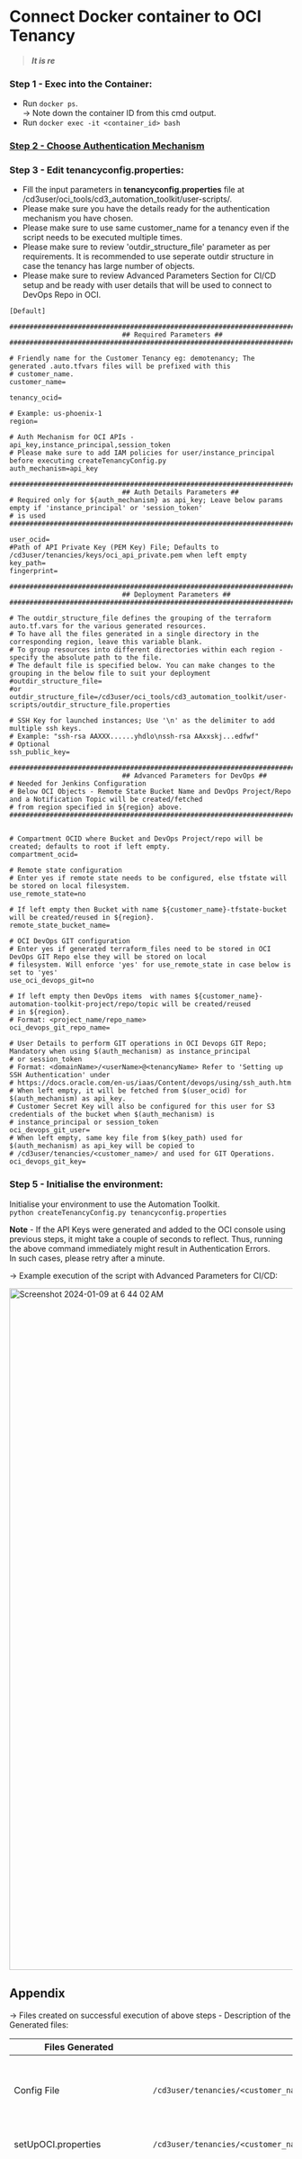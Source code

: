 # Connect Docker container to OCI Tenancy


> ***It is re***

### **Step 1 - Exec into the Container**:
* Run  ```docker ps```.
<br> → Note down the container ID from this cmd output.
* Run  ```docker exec -it <container_id> bash```

### <a href = "/cd3_automation_toolkit/documentation/user_guide/Auth_Mechanisms_in_OCI.md">**Step 2 - Choose Authentication Mechanism**</a>

### **Step 3 - Edit tenancyconfig.properties**:
* Fill the input parameters in **tenancyconfig.properties** file at /cd3user/oci_tools/cd3_automation_toolkit/user-scripts/. 
* Please make sure you have the details ready for the authentication mechanism you have chosen. <br>
* Please make sure to use same customer_name for a tenancy even if the script needs to be executed multiple times.
* Please make sure to review 'outdir_structure_file' parameter as per requirements. It is recommended to use seperate outdir structure in case the tenancy has large number of objects. <br>
* Please make sure to review Advanced Parameters Section for CI/CD setup and be ready with user details that will be used to connect to DevOps Repo in OCI.
```
[Default]

##################################################################################################################
                            ## Required Parameters ##
##################################################################################################################

# Friendly name for the Customer Tenancy eg: demotenancy; The generated .auto.tfvars files will be prefixed with this
# customer_name.
customer_name=

tenancy_ocid=

# Example: us-phoenix-1
region=

# Auth Mechanism for OCI APIs - api_key,instance_principal,session_token
# Please make sure to add IAM policies for user/instance_principal before executing createTenancyConfig.py
auth_mechanism=api_key

##################################################################################################################
                            ## Auth Details Parameters ##
# Required only for ${auth_mechanism} as api_key; Leave below params empty if 'instance_principal' or 'session_token'
# is used
##################################################################################################################

user_ocid=
#Path of API Private Key (PEM Key) File; Defaults to /cd3user/tenancies/keys/oci_api_private.pem when left empty
key_path=
fingerprint=

##################################################################################################################
                            ## Deployment Parameters ##
##################################################################################################################

# The outdir_structure_file defines the grouping of the terraform auto.tf.vars for the various generated resources.
# To have all the files generated in a single directory in the corresponding region, leave this variable blank.
# To group resources into different directories within each region - specify the absolute path to the file.
# The default file is specified below. You can make changes to the grouping in the below file to suit your deployment
#outdir_structure_file=
#or
outdir_structure_file=/cd3user/oci_tools/cd3_automation_toolkit/user-scripts/outdir_structure_file.properties

# SSH Key for launched instances; Use '\n' as the delimiter to add multiple ssh keys.
# Example: "ssh-rsa AAXXX......yhdlo\nssh-rsa AAxxskj...edfwf"
# Optional
ssh_public_key=

##################################################################################################################
                            ## Advanced Parameters for DevOps ##
# Needed for Jenkins Configuration
# Below OCI Objects - Remote State Bucket Name and DevOps Project/Repo and a Notification Topic will be created/fetched
# from region specified in ${region} above.
##################################################################################################################


# Compartment OCID where Bucket and DevOps Project/repo will be created; defaults to root if left empty.
compartment_ocid=

# Remote state configuration
# Enter yes if remote state needs to be configured, else tfstate will be stored on local filesystem.
use_remote_state=no

# If left empty then Bucket with name ${customer_name}-tfstate-bucket will be created/reused in ${region}.
remote_state_bucket_name=

# OCI DevOps GIT configuration
# Enter yes if generated terraform_files need to be stored in OCI DevOps GIT Repo else they will be stored on local
# filesystem. Will enforce 'yes' for use_remote_state in case below is set to 'yes'
use_oci_devops_git=no

# If left empty then DevOps items  with names ${customer_name}-automation-toolkit-project/repo/topic will be created/reused
# in ${region}.
# Format: <project_name/repo_name>
oci_devops_git_repo_name=

# User Details to perform GIT operations in OCI Devops GIT Repo; Mandatory when using $(auth_mechanism) as instance_principal
# or session_token
# Format: <domainName>/<userName>@<tenancyName> Refer to 'Setting up SSH Authentication' under
# https://docs.oracle.com/en-us/iaas/Content/devops/using/ssh_auth.htm
# When left empty, it will be fetched from $(user_ocid) for $(auth_mechanism) as api_key.
# Customer Secret Key will also be configured for this user for S3 credentials of the bucket when $(auth_mechanism) is
# instance_principal or session_token
oci_devops_git_user=
# When left empty, same key file from $(key_path) used for $(auth_mechanism) as api_key will be copied to
# /cd3user/tenancies/<customer_name>/ and used for GIT Operations.
oci_devops_git_key=
```
### **Step 5 - Initialise the environment**:
Initialise your environment to use the Automation Toolkit.
<br>```python createTenancyConfig.py tenancyconfig.properties```

**Note** - If the API Keys were generated and added to the OCI console using previous steps, it might take a couple of seconds to reflect. Thus, running the above command immediately might result in Authentication Errors.<br>In such cases, please retry after a minute.
<br>

→ Example execution of the script with Advanced Parameters for CI/CD:

<img width="1212" alt="Screenshot 2024-01-09 at 6 44 02 AM" src="https://github.com/oracle-devrel/cd3-automation-toolkit/assets/103508105/70d754ea-d61a-4f71-9562-b07ef548885f">



## Appendix
→ Files created on successful execution of above steps - Description of the Generated files:

| Files Generated | At File Path | Comment/Purpose |
| --------------- | ------------ | --------------- |
| Config File | ```/cd3user/tenancies/<customer_name>/<customer_name>_config``` | Customer specific Config file is required for OCI API calls. This will have data based on authentication mechanism chosen. |
| setUpOCI.properties | ```/cd3user/tenancies/<customer_name>/<customer_name>_setUpOCI.properties``` | Customer Specific properties files will be created. |
| outdir_structure_file.properties | ```/cd3user/tenancies/<customer_name>/<customer_name>_outdir_structure_file``` | Customer Specific properties file for outdir structure.<br> This file will not be generated if 'outdir_structure_file' parameter was set to empty(single outdir) in tenancyconfig.properties while running createTenancy.py |
| Region based directories | ```/cd3user/tenancies/<customer_name>/terraform_files``` | Tenancy's subscribed regions based directories for the generation of terraform files.<br>Each region directory will contain individual directory for each service based on the parameter 'outdir_structure_file' |
| Variables File,Provider File, Root and Sub terraform modules | ```/cd3user/tenancies/<customer_name>/terraform_files/<region>``` | Required for terraform to work. Variables file and Provider file will be genrated based on authentication mechanism chosen.|
| GIT Config File | ```/cd3user/tenancies/<customer_name>/<customer_name>_git_config``` | Customer specific GIT Config file for OCI Dev Ops GIT operations |
| S3 Credentials File | ```/cd3user/tenancies/<customer_name>/<customer_name>_s3_credentials``` | This file contains access key and secret for S3 compatible OS bucket to manage remote terraform state. |
| Public and Private Key Pair | Copied from ```/cd3user/tenancies/keys/```<br>to<br>```/cd3user/tenancies/<customer_name>/``` | API Key for authentication mechanism as API_Key are moved to customer specific out directory locations for easy access. |
| Jenkins Home | ```/cd3user/tenancies/jenkins_home``` | This folder contains jenkins specific data. Single Jenkins instance can be setup for a single container. |
| out file | ```/cd3user/tenancies/<customer_name>/createTenancyConfig.out``` | This file contains a copy of information displayed as the console output. |


<br><br>
<div align='center'>

| <a href="/cd3_automation_toolkit/documentation/user_guide/Launch_Docker_container.md">:arrow_backward: Prev</a> | <a href="/cd3_automation_toolkit/documentation/user_guide/RunningAutomationToolkit.md">Next :arrow_forward:</a> |
| :---- | -------: |
  
</div>
